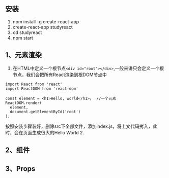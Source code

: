 ## 安装
1. npm install -g create-react-app
2. create-react-app studyreact
3. cd studyreact
4. npm start

## 1、元素渲染
1. 在HTML中定义一个根节点`<div id="root"></div>`,一般来讲只会定义一个根节点，我们会把所有React渲染到根DOM节点中
```
import React from 'react'
import ReactDOM from 'react-dom'

const element = <h1>Hello, world</h1>;  //一个元素
ReactDOM.render(
  element,
  document.getElementById('root')
);
```
按照安装步骤装好，删除src下全部文件，添加index.js，将上文代码拷入，此时，会在页面生成很大的Hello World
2.  

## 2、组件

## 3、Props
